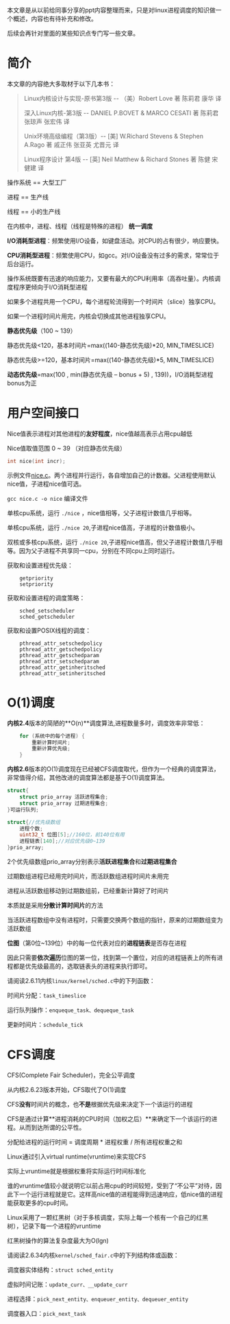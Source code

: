 本文章是从以前给同事分享的ppt内容整理而来，只是对linux进程调度的知识做一个概述，内容也有待补充和修改。

后续会再针对里面的某些知识点专门写一些文章。

# 简介

本文章的内容绝大多取材于以下几本书：
>
> Linux内核设计与实现-原书第3版 -- （美）Robert Love 著   陈莉君   康华   译
>
> 深入Linux内核-第3版 -- DANIEL P.BOVET & MARCO CESATI 著   陈莉君 张琼声  张宏伟 译
>
> Unix环境高级编程（第3版）-- [美] W.Richard Stevens & Stephen A.Rago 著  戚正伟 张亚英 尤晋元 译
>
> Linux程序设计 第4版 -- [英] Neil Matthew & Richard Stones 著   陈健  宋健建 译

操作系统 == 大型工厂

进程 == 生产线

线程 == 小的生产线

在内核中，进程、线程（线程是特殊的进程） **统一调度**

**I/O消耗型进程**：频繁使用I/O设备，如键盘活动。对CPU的占有很少，响应要快。

**CPU消耗型进程**：频繁使用CPU，如gcc。对I/O设备没有过多的需求，常常位于后台运行。

操作系统既要有迅速的响应能力，又要有最大的CPU利用率（高吞吐量）。内核调度程序更倾向于I/O消耗型进程

如果多个进程共用一个CPU，每个进程轮流得到一个时间片（slice）独享CPU。

如果一个进程时间片用完，内核会切换成其他进程独享CPU。

**静态优先级**（100 ~ 139）

静态优先级<120，基本时间片=max((140-静态优先级)*20, MIN_TIMESLICE)

静态优先级>=120，基本时间片=max((140-静态优先级)*5, MIN_TIMESLICE)

**动态优先级**=max(100 , min(静态优先级 – bonus + 5) , 139))，I/O消耗型进程bonus为正

# 用户空间接口

Nice值表示进程对其他进程的**友好程度**，nice值越高表示占用cpu越低

Nice值取值范围 0 ~ 39 （对应静态优先级）

```c
int nice(int incr);
```

示例文件[nice.c](https://github.com/lioneie/csdn/blob/master/linux%E8%BF%9B%E7%A8%8B%E8%B0%83%E5%BA%A6%E6%A6%82%E8%BF%B0/nice.c)。两个进程并行运行，各自增加自己的计数器。父进程使用默认nice值，子进程nice值可选。

`gcc nice.c -o nice` 编译文件

单核cpu系统，运行 `./nice` ，nice值相等，父子进程计数值几乎相等。

单核cpu系统，运行 `./nice 20`,子进程nice值高，子进程的计数值极小。

双核或多核cpu系统，运行 `./nice 20`,子进程nice值高，但父子进程计数值几乎相等。因为父子进程不共享同一cpu，分别在不同cpu上同时运行。

获取和设置进程优先级：

```
	getpriority
	setpriority
```

获取和设置进程的调度策略：

```
	sched_setscheduler 
	sched_getscheduler
```

获取和设置POSIX线程的调度：

```
	pthread_attr_setschedpolicy
	pthread_attr_getschedpolicy
	pthread_attr_getschedparam
	pthread_attr_setschedparam
	pthread_attr_getinheritsched
	pthread_attr_setinheritsched
```

# O(1)调度

**内核2.4**版本的简陋的**O(n)**调度算法,进程数量多时，调度效率非常低：

```c
	for (系统中的每个进程) {
		重新计算时间片;
		重新计算优先级;
	}
```

**内核2.6**版本的O(1)调度现在已经被CFS调度取代，但作为一个经典的调度算法，非常值得介绍，其他改进的调度算法都是基于O(1)调度算法。

```c
struct{
	struct prio_array 活跃进程集合;
	struct prio_array 过期进程集合;
}可运行队列;

struct{//优先级数组
	进程个数;
	uint32_t 位图[5];//160位，前140位有用
	进程链表[140];//对应优先级0~139
}prio_array;
```

2个优先级数组prio_array分别表示**活跃进程集合**和**过期进程集合**

过期数组进程已经用完时间片，而活跃数组进程时间片未用完

进程从活跃数组移动到过期数组前，已经重新计算好了时间片

本质就是采用**分散计算时间片**的方法

当活跃进程数组中没有进程时，只需要交换两个数组的指针，原来的过期数组变为活跃数组

**位图**（第0位~139位）中的每一位代表对应的**进程链表**是否存在进程

因此只需要**依次遍历**位图的第一位，找到第一个置位，对应的进程链表上的所有进程都是优先级最高的，选取链表头的进程来执行即可。

请阅读2.6.11内核`linux/kernel/sched.c`中的下列函数：

时间片分配：`task_timeslice`

运行队列操作：`enqueque_task、dequeque_task`

更新时间片：`schedule_tick`

# CFS调度

CFS(Complete Fair Scheduler)，完全公平调度

从内核2.6.23版本开始，CFS取代了O(1)调度

CFS**没有**时间片的概念，也**不是**根据优先级来决定下一个该运行的进程

CFS是通过计算**进程消耗的CPU时间（加权之后）**来确定下一个该运行的进程。从而到达所谓的公平性。

分配给进程的运行时间 = 调度周期 * 进程权重 / 所有进程权重之和

Linux通过引入virtual runtime(vruntime)来实现CFS

实际上vruntime就是根据权重将实际运行时间标准化

谁的vruntime值较小就说明它以前占用cpu的时间较短，受到了“不公平”对待，因此下一个运行进程就是它。这样高nice值的进程能得到迅速响应，低nice值的进程能获取更多的cpu时间。

Linux采用了一颗红黑树（对于多核调度，实际上每一个核有一个自己的红黑树），记录下每一个进程的vruntime

红黑树操作的算法复杂度最大为O(lgn)

请阅读2.6.34内核`kernel/sched_fair.c`中的下列结构体或函数：

调度器实体结构：`struct sched_entity`

虚拟时间记账：`update_curr、__update_curr`

进程选择：`pick_next_entity、enqueuer_entity、dequeuer_entity`

调度器入口：`pick_next_task`